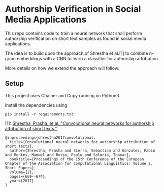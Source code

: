 # Authorship Verification in Social Media Applications

This repo contains code to train a neural network that shall perform authorship verification on short text samples as found in social media applications.

The idea is to build upon the approach of Shrestha et al.[1] to combine n-gram embeddings with a CNN to learn a classifier for authorship attribution.

More details on how we extend the approach will follow.

## Setup
This project uses Chainer and Cupy running on Python3.

Install the dependencies using
```
pip install -r requirements.txt
```

[1]: [Shrestha, Prasha, et al. "Convolutional neural networks for authorship attribution of short texts."](http://www.aclweb.org/anthology/E17-2106)
```
@inproceedings{shrestha2017convolutional,
  title={Convolutional neural networks for authorship attribution of short texts},
  author={Shrestha, Prasha and Sierra, Sebastian and Gonzalez, Fabio and Montes, Manuel and Rosso, Paolo and Solorio, Thamar},
  booktitle={Proceedings of the 15th Conference of the European Chapter of the Association for Computational Linguistics: Volume 2, Short Papers},
  volume={2},
  pages={669--674},
  year={2017}
}
```
